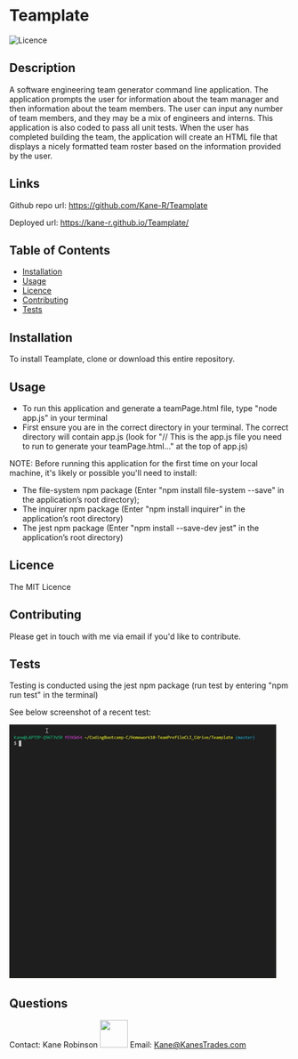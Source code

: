 # Teamplate
 

![Licence](https://img.shields.io/static/v1?label=Licence&message=MIT%20License&color=blue)

## Description  
A software engineering team generator command line application. The application prompts the user for information about the team manager and then information about the team members. The user can input any number of team members, and they may be a mix of engineers and interns. This application is also coded to pass all unit tests. When the user has completed building the team, the application will create an HTML file that displays a nicely formatted team roster based on the information provided by the user. 

## Links  
Github repo url: https://github.com/Kane-R/Teamplate

 Deployed url: https://kane-r.github.io/Teamplate/ 
 
## Table of Contents  

 * [Installation](#installation)
 * [Usage](#usage)
 * [Licence](#licence)
 * [Contributing](#contributing)
 * [Tests](#tests) 

## Installation <a name="installation"></a>
To install Teamplate, clone or download this entire repository. 

## Usage <a name="usage"></a>
- To run this application and generate a teamPage.html file, type "node app.js" in your terminal
- First ensure you are in the correct directory in your terminal. The correct directory will contain app.js (look for "// This is the app.js file you need to run to generate your teamPage.html..." at the top of app.js)

NOTE: Before running this application for the first time on your local machine, it's likely or possible you'll need to install:
- The file-system npm package (Enter "npm install file-system --save" in the application’s root directory);
- The inquirer npm package (Enter "npm install inquirer" in the application’s root directory)
- The jest npm package (Enter "npm install --save-dev jest" in the application’s root directory)

## Licence <a name="licence"></a>
The MIT Licence

## Contributing <a name="contributing"></a> 
Please get in touch with me via email if you'd like to contribute.

## Tests <a name="tests"></a>
Testing is conducted using the jest npm package (run test by entering "npm run test" in the terminal)

See below screenshot of a recent test:

![](/test/test_13-05-2020.gif)


## Questions <a name="questions"></a> 
Contact: Kane Robinson <img src="https://avatars2.githubusercontent.com/u/60692868?v=4" width="50" height="50"></img> 
 Email: Kane@KanesTrades.com 
